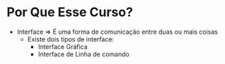 # Por Que Esse Curso?

- Interface => É uma forma de comunicação entre duas ou mais coisas
  - Existe dois tipos de interface:
    - Interface Gráfica
    - Interface de Linha de comando
